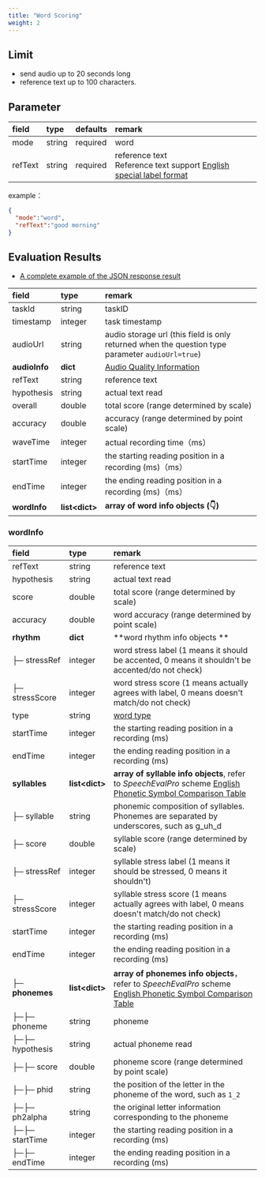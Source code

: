 ```yaml
---
title: "Word Scoring"
weight: 2
---
```


## Limit

- send audio up to 20 seconds long 
- reference text up to 100 characters.

## Parameter

| **field** | **type** | **defaults** | **remark**                                                                                         |
|:----------|:---------|:-------------|:---------------------------------------------------------------------------------------------------|
| mode      | string   | required     | word                                                                                               |
| refText   | string   | required     | reference text <br />Reference text support [English special label format](datadict/annotation-en) |

example：

```json
{
  "mode":"word",
  "refText":"good morning"
}
```

## Evaluation Results

- [A complete example of the JSON response result](mode/en-basic/word-result)

| **field**     | **type**         | **remark**                                                                                       |
|:--------------|:-----------------|:-------------------------------------------------------------------------------------------------|
| taskId        | string           | taskID                                                                                           |
| timestamp     | integer          | task timestamp                                                                                   |
| audioUrl      | string           | audio storage url (this field is only returned when the question type parameter `audioUrl=true`) |
| **audioInfo** | **dict**         | [Audio Quality Information](mode/common)                                                         |
| refText       | string           | reference text                                                                                   |
| hypothesis    | string           | actual text read                                                                                 |
| overall       | double           | total score (range determined by scale)                                                          |
| accuracy      | double           | accuracy (range determined by point scale)                                                       |
| waveTime      | integer          | actual recording time（ms）                                                                        |
| startTime     | integer          | the starting reading position in a recording (ms)（ms）                                            |
| endTime       | integer          | the ending reading position in a recording (ms)（ms）                                              |
| **wordInfo**  | **list\<dict\>** | **array of word info objects (👇)**                                                              |

### wordInfo

| **field**        | **type**          | **remark**                                                                                                                       |
|:-----------------|:------------------|:---------------------------------------------------------------------------------------------------------------------------------|
| refText          | string            | reference text                                                                                                                   |
| hypothesis       | string            | actual text read                                                                                                                 |
| score            | double            | total score (range determined by scale)                                                                                          |
| accuracy         | double            | word accuracy (range determined by point scale)                                                                                  |
| **rhythm**       | **dict**          | **word rhythm info objects **                                                                                                    |
| ├─ stressRef     | integer           | word stress label (1 means it should be accented, 0 means it shouldn't be accented/do not check)                                 |
| ├─ stressScore   | integer           | word stress score (1 means actually agrees with label, 0 means doesn't match/do not check)                                       |
| type             | string            | [word type](datadict/other)                                                                                                      |
| startTime        | integer           | the starting reading position in a recording (ms)                                                                                |
| endTime          | integer           | the ending reading position in a recording (ms)                                                                                  |
| **syllables**    | **list\<dict\>**  | **array of syllable info objects**, refer to *SpeechEvalPro* scheme [English Phonetic Symbol Comparison Table](datadict/phoneme) |
| ├─ syllable      | string            | phonemic composition of syllables. Phonemes are separated by underscores, such as g_uh_d                                         |
| ├─ score         | double            | syllable score (range determined by scale)                                                                                       |
| ├─ stressRef     | integer           | syllable stress label (1 means it should be stressed, 0 means it shouldn't)                                                      |
| ├─ stressScore   | integer           | syllable stress score (1 means actually agrees with label, 0 means doesn't match/do not check)                                   |
| startTime        | integer           | the starting reading position in a recording (ms)                                                                                |
| endTime          | integer           | the ending reading position in a recording (ms)                                                                                  |
| **├─ phonemes**  | **list\<dict\>**  | **array of phonemes info objects**， refer to *SpeechEvalPro* scheme [English Phonetic Symbol Comparison Table](datadict/phoneme) |
| ├─├─ phoneme     | string            | phoneme                                                                                                                          |
| ├─├─ hypothesis  | string            | actual phoneme read                                                                                                              |
| ├─├─ score       | double            | phoneme score (range determined by point scale)                                                                                  |
| ├─├─ phid        | string            | the position of the letter in the phoneme of the word, such as `1_2`                                                             |
| ├─├─ ph2alpha    | string            | the original letter information corresponding to the phoneme                                                                     |
| ├─├─ startTime   | integer           | the starting reading position in a recording (ms)                                                                                |
| ├─├─ endTime     | integer           | the ending reading position in a recording (ms)                                                                                  |